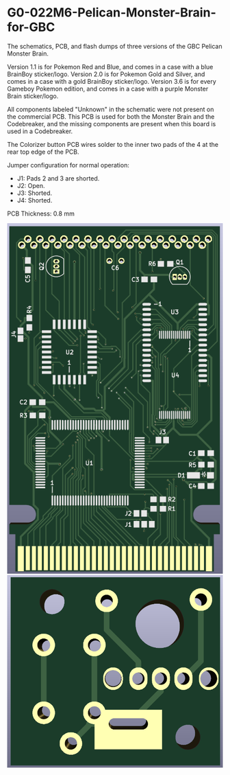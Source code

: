 # G0-022M6-Pelican-Monster-Brain-for-GBC
The schematics, PCB, and flash dumps of three versions of the GBC Pelican Monster Brain.

Version 1.1 is for Pokemon Red and Blue, and comes in a case with a blue BrainBoy sticker/logo.
Version 2.0 is for Pokemon Gold and Silver, and comes in a case with a gold BrainBoy sticker/logo.
Version 3.6 is for every Gameboy Pokemon edition, and comes in a case with a purple Monster Brain sticker/logo.

All components labeled "Unknown" in the schematic were not present on the commercial PCB. This PCB is used for both the Monster Brain and the Codebreaker, and the missing components are present when this board is used in a Codebreaker.

The Colorizer button PCB wires solder to the inner two pads of the 4 at the rear top edge of the PCB.

Jumper configuration for normal operation: 

- J1: Pads 2 and 3 are shorted.
- J2: Open.
- J3: Shorted.
- J4: Shorted.

PCB Thickness: 0.8 mm

![image](https://github.com/RWeick/G0-022M6-Pelican-Monster-Brain-for-GBC/blob/main/MonsterBrain.png)
![image](https://github.com/RWeick/G0-022M6-Pelican-Monster-Brain-for-GBC/blob/main/ButtonBoard.png)
